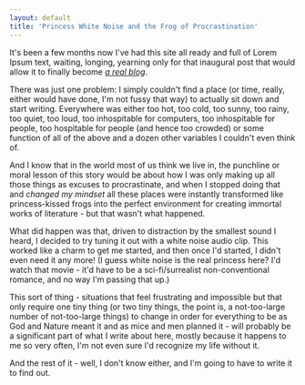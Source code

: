 ```yaml
---
layout: default
title: 'Princess White Noise and the Frog of Procrastination'
---
```


It's been a few months now I've had this site all ready and full of Lorem Ipsum text, waiting, longing, yearning only for that inaugural post that would allow it to finally become [_a real blog_](https://www.youtube.com/watch?v=pguMUFyJ3_U).

<!--more-->

There was just one problem: I simply couldn't find a place (or time, really, either would have done, I'm not fussy that way) to actually sit down and start writing. Everywhere was either too hot, too cold, too sunny, too rainy, too quiet, too loud, too inhospitable for computers, too inhospitable for people, too hospitable for people (and hence too crowded) or some function of all of the above and a dozen other variables I couldn't even think of.

And I know that in the world most of us think we live in, the punchline or moral lesson of this story would be about how I was only making up all those things as excuses to procrastinate, and when I stopped doing that and _changed my mindset_ all these places were instantly transformed like princess-kissed frogs into the perfect environment for creating immortal works of literature - but that wasn't what happened.

What did happen was that, driven to distraction by the smallest sound I heard, I decided to try tuning it out with a white noise audio clip. This worked like a charm to get me started, and then once I'd started, I didn't even need it any more! (I guess white noise is the real princess here? I'd watch that movie - it'd have to be a sci-fi/surrealist non-conventional romance, and no way I'm passing that up.)

This sort of thing - situations that feel frustrating and impossible but that only require one tiny thing (or two tiny things, the point is, a not-too-large number of not-too-large things) to change in order for everything to be as God and Nature meant it and as mice and men planned it - will probably be a significant part of what I write about here, mostly because it happens to me so very often, I'm not even sure I'd recognize my life without it.

And the rest of it - well, I don't know either, and I'm going to have to write it to find out.

